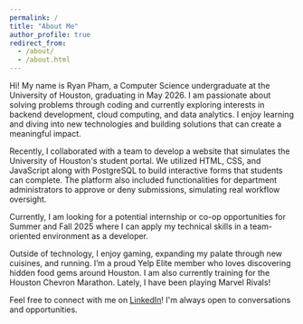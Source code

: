 ```yaml
---
permalink: /
title: "About Me"
author_profile: true
redirect_from: 
  - /about/
  - /about.html
---
```


Hi! My name is Ryan Pham, a Computer Science undergraduate at the University of Houston, graduating in May 2026. I am passionate about solving problems through coding and currently exploring interests in backend development, cloud computing, and data analytics. I enjoy learning and diving into new technologies and building solutions that can create a meaningful impact.

Recently, I collaborated with a team to develop a website that simulates the University of Houston's student portal. We utilized HTML, CSS, and JavaScript along with PostgreSQL to build interactive forms that students can complete. The platform also included functionalities for department administrators to approve or deny submissions, simulating real workflow oversight.

Currently, I am looking for a potential internship or co-op opportunities for Summer and Fall 2025 where I can apply my technical skills in a team-oriented environment as a developer.

Outside of technology, I enjoy gaming, expanding my palate through new cuisines, and running. I’m a proud Yelp Elite member who loves discovering hidden food gems around Houston. I am also currently training for the Houston Chevron Marathon. Lately, I have been playing Marvel Rivals!

Feel free to connect with me on [LinkedIn](www.linkedin.com/in/ryan-pham0306)! I'm always open to conversations and opportunities.




